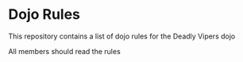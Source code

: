 
Dojo Rules
==========

This repository contains a list of dojo rules for the Deadly Vipers dojo

All members should read the rules
